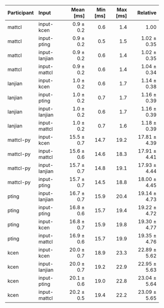 | Participant | Input | Mean [ms] | Min [ms] | Max [ms] | Relative |
|:---|:---|---:|---:|---:|---:|
| mattcl | input-kcen | 0.9 ± 0.2 | 0.6 | 1.4 | 1.00 |
| mattcl | input-pting | 0.9 ± 0.2 | 0.5 | 1.5 | 1.02 ± 0.35 |
| mattcl | input-lanjian | 0.9 ± 0.2 | 0.6 | 1.4 | 1.02 ± 0.35 |
| mattcl | input-mattcl | 0.9 ± 0.2 | 0.6 | 1.4 | 1.04 ± 0.34 |
| lanjian | input-kcen | 1.0 ± 0.2 | 0.6 | 1.7 | 1.14 ± 0.38 |
| lanjian | input-pting | 1.0 ± 0.2 | 0.7 | 1.7 | 1.16 ± 0.39 |
| lanjian | input-lanjian | 1.0 ± 0.2 | 0.6 | 1.7 | 1.16 ± 0.39 |
| lanjian | input-mattcl | 1.0 ± 0.2 | 0.7 | 1.6 | 1.18 ± 0.39 |
| mattcl-py | input-kcen | 15.5 ± 0.7 | 14.7 | 19.2 | 17.81 ± 4.39 |
| mattcl-py | input-mattcl | 15.6 ± 0.6 | 14.6 | 18.3 | 17.91 ± 4.41 |
| mattcl-py | input-lanjian | 15.7 ± 0.7 | 14.8 | 19.1 | 17.93 ± 4.44 |
| mattcl-py | input-pting | 15.7 ± 0.7 | 14.5 | 18.8 | 18.00 ± 4.45 |
| pting | input-lanjian | 16.7 ± 0.7 | 15.9 | 20.4 | 19.14 ± 4.73 |
| pting | input-pting | 16.8 ± 0.6 | 15.7 | 19.4 | 19.22 ± 4.72 |
| pting | input-kcen | 16.8 ± 0.7 | 15.9 | 19.8 | 19.30 ± 4.77 |
| pting | input-mattcl | 16.9 ± 0.6 | 15.7 | 19.9 | 19.35 ± 4.76 |
| kcen | input-kcen | 20.0 ± 0.7 | 18.9 | 23.3 | 22.89 ± 5.62 |
| kcen | input-lanjian | 20.0 ± 0.7 | 19.2 | 22.9 | 22.95 ± 5.63 |
| kcen | input-pting | 20.1 ± 0.6 | 19.0 | 22.8 | 23.04 ± 5.64 |
| kcen | input-mattcl | 20.2 ± 0.5 | 19.4 | 22.2 | 23.09 ± 5.65 |
